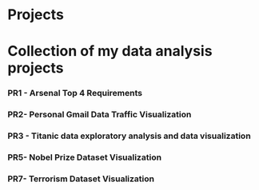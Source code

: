 # Projects
# Collection of my data analysis projects

### PR1 - Arsenal Top 4 Requirements
### PR2- Personal Gmail Data Traffic Visualization
### PR3 - Titanic data exploratory analysis and data visualization
### PR5- Nobel Prize Dataset Visualization
### PR7- Terrorism Dataset Visualization
